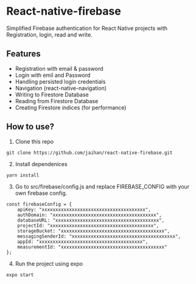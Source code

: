 # React-native-firebase

Simplified Firebase authentication for React Native projects with Registration, login, read and write.

## Features
* Registration with email & password
* Login with emil and Password
* Handling persisted login credentials
* Navigation (react-native-navigation)
* Writing to Firestore Database
* Reading from Firestore Database
* Creating Firestore indices (for performance)

## How to use?

1. Clone this repo
```
git clone https://github.com/jaihan/react-native-firebase.git

```
2. Install dependenices

```
yarn install 
```
3. Go to src/firebase/config.js and replace FIREBASE_CONFIG with your own firebase config.
```
const firebaseConfig = {
    apiKey: "xxxxxxxxxxxxxxxxxxxxxxxxxxxxxxxxxxxxxx",
    authDomain: "xxxxxxxxxxxxxxxxxxxxxxxxxxxxxxxxxxxxxx",
    databaseURL: "xxxxxxxxxxxxxxxxxxxxxxxxxxxxxxxxxxxxxx",
    projectId: "xxxxxxxxxxxxxxxxxxxxxxxxxxxxxxxxxxxxxx",
    storageBucket: "xxxxxxxxxxxxxxxxxxxxxxxxxxxxxxxxxxxxxx",
    messagingSenderId: "xxxxxxxxxxxxxxxxxxxxxxxxxxxxxxxxxxxxxx",
    appId: "xxxxxxxxxxxxxxxxxxxxxxxxxxxxxxxxxxxxxx",
    measurementId: "xxxxxxxxxxxxxxxxxxxxxxxxxxxxxxxxxxxxxx"
};
```
4. Run the project using expo
```
expo start
```




